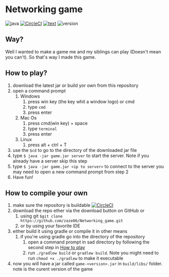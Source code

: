 # Networking game
![java](https://img.shields.io/badge/made%20in%20-Java-%23ff723b?logo=Java&logoColor=abcdef) [![CircleCI](https://circleci.com/gh/zaze06/Networking_game/tree/master.svg?style=shield)](https://circleci.com/gh/zaze06/Networking_game/tree/master)
[![text](https://img.shields.io/badge/using-org.json-%23ff723b?logo=json&logoColor=black)](https://www.json.org/json-en.html) ![version](https://img.shields.io/badge/Version-0.0.3--DEV-%23ff723b)

## Way?
Well I wanted to make a game me  and my siblings can play (Doesn't mean you can't). So that's way I made this game.
## How to play?
1. download the latest jar or build yor own from this repository
2. open a command prompt 
    1. Windows
       1. press win key (the key whit a window logo) or cmd
       2. type `cmd`
       3. press enter
    2. Mac Os
       1. press cmd(win key) + space
       2. type `terminal`
       3. press enter
    3. Linux
       1. press alt + ctrl + T
3. use the `$cd` to go to the directory of the downloaded jar file
4. type `$ java -jar game.jar server` to start the server. Note if you already have a server skip this step
5. type `$ java -jar game.jar <ip to server>` to connect to the server you may need to open a new command prompt from step 2
6. Have fun!
## How to compile your own
1. make sure the repository is buildable [![CircleCI](https://circleci.com/gh/zaze06/Networking_game/tree/master.svg?style=shield)](https://circleci.com/gh/zaze06/Networking_game/tree/master)
2. download the repo ether via the download button on GitHub or
    1. using git `$git clone https://github.com/zaze06/Networking_game.git`
    2. or by using your favorite IDE
3. either build it using gradle or compile it in other means
    1. if you're using gradle go into the directory of the repository
        1. open a command prompt in sad directory by following the second step in [How to play](https://github.com/zaze06/Networking_game#how-to-play)
        2. run `./gradlew build` or `gradlew build`. Note you might need to run `chmod +x ./gradlew` to make it executable
4. now you will have a jar called `game-<version>.jar` in `build/libs/` folder. note <version> is the curent version of the game